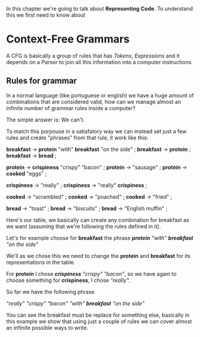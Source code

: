 In this chapter we're going to talk about **Representing Code**. To understand this we first need to know about

# Context-Free Grammars
A CFG is basically a group of rules that has _Tokens_, _Expressions_ and it depends on a _Parser_ to join all this information into a computer instructions.

## Rules for grammar
In a normal language (like portuguese or english) we have a huge amount of combinations that are considered valid, how can we manage almost an infinite number of grammar rules inside a computer?

The simple answer is: We can't.

To match this porpouse in a satisfatory way we can instead set just a few rules and create "phrases" from that rule, it work like this:

**breakfast** → **protein** "with" **breakfast** "on the side" ;
**breakfast** → **protein** ;
**breakfast** → **bread** ;

**protein** → **crispiness** "crispy" "bacon" ;
**protein** → "sausage" ;
**protein** → **cooked** "eggs" ;

**crispiness**  → "really" ;
**crispiness**  → "really" **crispiness** ;

**cooked** → "scrambled" ;
**cooked** → "poached" ;
**cooked** → "fried" ;

**bread** → "toast" ;
**bread** → "biscuits" ;
**bread** → "English muffin" ;

Here's our table, we basically can create any combination for breakfast as we want (assuming that we're following the rules defined in it).

Let's for example choose for **breakfast** the phrase _**protein** "with" **breakfast** "on the side"_

We'll as we chose this we need to change the **protein** and **breakfast** for its representations in the table.

For **protein** I chose _**crispiness** "crispy" "bacon"_, so we have again to choose something for **crispiness**, I chose _"really"_.

So far we have the following phrase

_"really" "crispy" "bacon" "with" **breakfast** "on the side"_

You can see the breakfast must be replace for something else, basically in this example we show that using just a couple of rules we can cover almost an infinite possible ways to write.